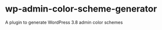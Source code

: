 wp-admin-color-scheme-generator
===============================

A plugin to generate WordPress 3.8 admin color schemes
